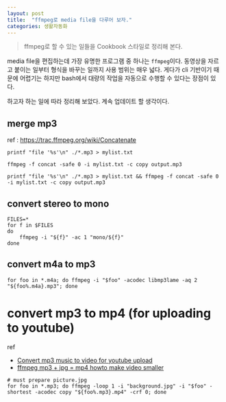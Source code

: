 ```yaml
---
layout: post
title:  "ffmpeg로 media file을 다루어 보자."
categories: 생활자동화
---
```


> ffmpeg로 할 수 있는 일들을 Cookbook 스타일로 정리해 본다. 

media file을 편집하는데 가장 유명한 프로그램 중 하나는 `ffmpeg`이다. 동영상을 자르고 붙이는 일부터 형식을 바꾸는 일까지 사용 범위는 매우 넓다. 게다가 cli 기반이기 때문에 어렵기는 하지만 bash에서 대량의 작업을 자동으로 수행할 수 있다는 장점이 있다. 

하고자 하는 일에 따라 정리해 보았다. 계속 업데이트 할 생각이다. 

## merge mp3

ref : https://trac.ffmpeg.org/wiki/Concatenate

```
printf "file '%s'\n" ./*.mp3 > mylist.txt
```

```
ffmpeg -f concat -safe 0 -i mylist.txt -c copy output.mp3
```

```
printf "file '%s'\n" ./*.mp3 > mylist.txt && ffmpeg -f concat -safe 0 -i mylist.txt -c copy output.mp3
```


## convert stereo to mono

```
FILES=*
for f in $FILES
do
	ffmpeg -i "${f}" -ac 1 "mono/${f}"
done
```

## convert m4a to mp3

```
for foo in *.m4a; do ffmpeg -i "$foo" -acodec libmp3lame -aq 2 "${foo%.m4a}.mp3"; done
```

# convert mp3 to mp4 (for uploading to youtube)

ref

* [Convert mp3 music to video for youtube upload](https://ubuntuforums.org/showthread.php?t=1686664)
* [ffmpeg mp3 + jpg = mp4 howto make video smaller](https://askubuntu.com/questions/868283/ffmpeg-mp3-jpg-mp4-howto-make-video-smaller)

```
# must prepare picture.jpg
for foo in *.mp3; do ffmpeg -loop 1 -i "background.jpg" -i "$foo" -shortest -acodec copy "${foo%.mp3}.mp4" -crf 0; done
``` 
